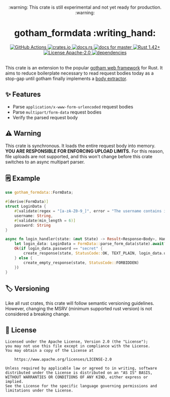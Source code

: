 <!-- experimental code warning with spacing above -->
<br/>
<div align="center">
	:warning: <span color="#ffcc4d">This crate is still experimental and not yet ready for production.</span> :warning:
</div>

<!-- headline -->
<div align="center">
	<h1>gotham_formdata :writing_hand:</h1>
</div>

<!-- badges -->
<div align="center">
	<a href="https://github.com/msrd0/gotham_formdata/actions?query=workflow%3ARust">
		<img alt="GitHub Actions" src="https://github.com/msrd0/gotham_formdata/workflows/Rust/badge.svg"/>
	</a>
	<a href="https://crates.io/crates/gotham_formdata">
        <img alt="crates.io" src="https://img.shields.io/crates/v/gotham_formdata.svg"/>
    </a>
	<a href="https://docs.rs/crate/gotham_formdata">
        <img alt="docs.rs" src="https://docs.rs/gotham_formdata/badge.svg"/>
    </a>
	<a href="https://msrd0.github.io/gotham_formdata/doc/gotham_formdata/index.html">
		<img alt="docs for master" src="https://img.shields.io/badge/docs-master-blue.svg"/>
	</a>
    <a href="https://blog.rust-lang.org/2020/03/12/Rust-1.42.html">
        <img alt="Rust 1.42+" src="https://img.shields.io/badge/rustc-1.42+-orange.svg"/>
    </a>
	<a href="https://www.apache.org/licenses/LICENSE-2.0">
		<img alt="License Apache-2.0" src="https://img.shields.io/badge/license-Apache--2.0-blue.svg"/>
	</a>
	<a href="https://deps.rs/repo/github/msrd0/gotham_formdata">
		<img alt="dependencies" src="https://deps.rs/repo/github/msrd0/gotham_formdata/status.svg"/>
	</a>
</div>
<br/>

This crate is an extension to the popular [gotham web framework][gotham] for Rust. It aims to
reduce boilerplate necessary to read request bodies today as a stop-gap until gotham finally
implements a [body extractor].

## :sparkles: Features

- Parse `application/x-www-form-urlencoded` request bodies
- Parse `multipart/form-data` request bodies
- Verify the parsed request body

## :warning: Warning

This crate is synchronous. It loads the entire request body into memory. **YOU ARE RESPONSIBLE
FOR ENFORCING UPLOAD LIMITS.** For this reason, file uploads are not supported, and this won't
change before this crate switches to an async multipart parser.

## :spiral_notepad: Example

```rust
use gotham_formdata::FormData;

#[derive(FormData)]
struct LoginData {
	#[validate(regex = "[a-zA-Z0-9_]", error = "The username contains illegal characters.")]
	username: String,
	#[validate(min_length = 6)]
	password: String
}

async fn login_handler(state: &mut State) -> Result<Response<Body>, HandlerError> {
	let login_data: LoginData = FormData::parse_form_data(state).await?;
	Ok(if login_data.password == "secret" {
		create_response(state, StatusCode::OK, TEXT_PLAIN, login_data.username)
	} else {
		create_empty_response(state, StatusCode::FORBIDDEN)
	})
}
```

## :label: Versioning

Like all rust crates, this crate will follow semantic versioning guidelines. However, changing
the MSRV (minimum supported rust version) is not considered a breaking change.

## :page_with_curl: License

```
Licensed under the Apache License, Version 2.0 (the "License");
you may not use this file except in compliance with the License.
You may obtain a copy of the License at

	https://www.apache.org/licenses/LICENSE-2.0

Unless required by applicable law or agreed to in writing, software
distributed under the License is distributed on an "AS IS" BASIS,
WITHOUT WARRANTIES OR CONDITIONS OF ANY KIND, either express or implied.
See the License for the specific language governing permissions and
limitations under the License.
```

 [body extractor]: https://github.com/gotham-rs/gotham/issues/11
 [gotham]: https://github.com/gotham-rs/gotham
 [multipart]: https://crates.io/crates/multipart
